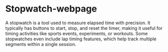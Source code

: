 # Stopwatch-webpage
A stopwatch is a tool used to measure elapsed time with precision. It typically has buttons to start, stop, and reset the timer, making it useful for timing activities like sports events, experiments, or workouts. Some stopwatches even include lap timing features, which help track multiple segments within a single session.
